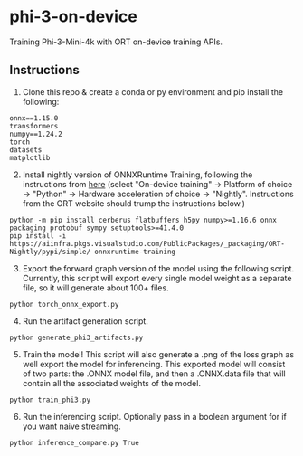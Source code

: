 # phi-3-on-device
Training Phi-3-Mini-4k with ORT on-device training APIs.

## Instructions
1. Clone this repo & create a conda or py environment and pip install the following:
```
onnx==1.15.0
transformers
numpy==1.24.2
torch
datasets
matplotlib
```
2. Install nightly version of ONNXRuntime Training, following the instructions from [here](https://onnxruntime.ai/getting-started) (select "On-device training" -> Platform of choice -> "Python" -> Hardware acceleration of choice -> "Nightly". Instructions from the ORT website should trump the instructions below.)
```
python -m pip install cerberus flatbuffers h5py numpy>=1.16.6 onnx packaging protobuf sympy setuptools>=41.4.0
pip install -i https://aiinfra.pkgs.visualstudio.com/PublicPackages/_packaging/ORT-Nightly/pypi/simple/ onnxruntime-training
```
3. Export the forward graph version of the model using the following script. Currently, this script will export every single model weight as a separate file, so it will generate about 100+ files.
```
python torch_onnx_export.py
```
4. Run the artifact generation script.
```
python generate_phi3_artifacts.py
```
5. Train the model! This script will also generate a .png of the loss graph as well export the model for inferencing. This exported model will consist of two parts: the .ONNX model file, and then a .ONNX.data file that will contain all the associated weights of the model.
```
python train_phi3.py
```
6. Run the inferencing script. Optionally pass in a boolean argument for if you want naive streaming.
```
python inference_compare.py True
```

